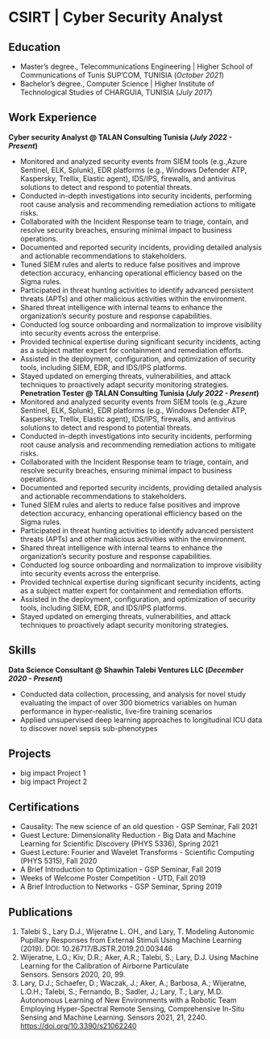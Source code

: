 # CSIRT | Cyber Security Analyst

## Education
- Master’s degree., Telecommunications Engineering | Higher School of Communications of Tunis SUP’COM, TUNISIA (_October 2021_)								       		
- Bachelor’s degree., Computer Science	| Higher Institute of Technological Studies of CHARGUIA, TUNISIA (_July 2017_)	 			        		

## Work Experience
**Cyber security Analyst @ TALAN Consulting Tunisia (_July 2022 - Present_)**
- Monitored and analyzed security events from SIEM tools (e.g.,Azure Sentinel, ELK, Splunk), EDR platforms (e.g., Windows Defender ATP, Kaspersky, Trellix, Elastic agent), IDS/IPS, firewalls, and antivirus solutions to detect and respond to potential threats.
- Conducted in-depth investigations into security incidents, performing root cause analysis and recommending remediation actions to mitigate risks.
- Collaborated with the Incident Response team to triage, contain, and resolve security breaches, ensuring minimal impact to business operations.
- Documented and reported security incidents, providing detailed analysis and actionable recommendations to stakeholders.
- Tuned SIEM rules and alerts to reduce false positives and improve detection accuracy, enhancing operational efficiency based on the Sigma rules.
- Participated in threat hunting activities to identify advanced persistent threats (APTs) and other malicious activities within the environment.
- Shared threat intelligence with internal teams to enhance the organization’s security posture and response capabilities.
- Conducted log source onboarding and normalization to improve visibility into security events across the enterprise.
- Provided technical expertise during significant security incidents, acting as a subject matter expert for containment and remediation efforts.
- Assisted in the deployment, configuration, and optimization of security tools, including SIEM, EDR, and IDS/IPS platforms.
- Stayed updated on emerging threats, vulnerabilities, and attack techniques to proactively adapt security monitoring strategies.
**Penetration Tester @ TALAN Consulting Tunisia (_July 2022 - Present_)**
- Monitored and analyzed security events from SIEM tools (e.g.,Azure Sentinel, ELK, Splunk), EDR platforms (e.g., Windows Defender ATP, Kaspersky, Trellix, Elastic agent), IDS/IPS, firewalls, and antivirus solutions to detect and respond to potential threats.
- Conducted in-depth investigations into security incidents, performing root cause analysis and recommending remediation actions to mitigate risks.
- Collaborated with the Incident Response team to triage, contain, and resolve security breaches, ensuring minimal impact to business operations.
- Documented and reported security incidents, providing detailed analysis and actionable recommendations to stakeholders.
- Tuned SIEM rules and alerts to reduce false positives and improve detection accuracy, enhancing operational efficiency based on the Sigma rules.
- Participated in threat hunting activities to identify advanced persistent threats (APTs) and other malicious activities within the environment.
- Shared threat intelligence with internal teams to enhance the organization’s security posture and response capabilities.
- Conducted log source onboarding and normalization to improve visibility into security events across the enterprise.
- Provided technical expertise during significant security incidents, acting as a subject matter expert for containment and remediation efforts.
- Assisted in the deployment, configuration, and optimization of security tools, including SIEM, EDR, and IDS/IPS platforms.
- Stayed updated on emerging threats, vulnerabilities, and attack techniques to proactively adapt security monitoring strategies.

## Skills

**Data Science Consultant @ Shawhin Talebi Ventures LLC (_December 2020 - Present_)**
- Conducted data collection, processing, and analysis for novel study evaluating the impact of over 300 biometrics variables on human performance in hyper-realistic, live-fire training scenarios
- Applied unsupervised deep learning approaches to longitudinal ICU data to discover novel sepsis sub-phenotypes

## Projects
- big impact Project 1
- big impact Project 2

## Certifications
- Causality: The new science of an old question - GSP Seminar, Fall 2021
- Guest Lecture: Dimensionality Reduction - Big Data and Machine Learning for Scientific Discovery (PHYS 5336), Spring 2021
- Guest Lecture: Fourier and Wavelet Transforms - Scientific Computing (PHYS 5315), Fall 2020
- A Brief Introduction to Optimization - GSP Seminar, Fall 2019
- Weeks of Welcome Poster Competition - UTD, Fall 2019
- A Brief Introduction to Networks - GSP Seminar, Spring 2019

## Publications
1. Talebi S., Lary D.J., Wijeratne L. OH., and Lary, T. Modeling Autonomic Pupillary Responses from External Stimuli Using Machine Learning (2019). DOI: 10.26717/BJSTR.2019.20.003446
2. Wijeratne, L.O.; Kiv, D.R.; Aker, A.R.; Talebi, S.; Lary, D.J. Using Machine Learning for the Calibration of Airborne Particulate Sensors. Sensors 2020, 20, 99.
3. Lary, D.J.; Schaefer, D.; Waczak, J.; Aker, A.; Barbosa, A.; Wijeratne, L.O.H.; Talebi, S.; Fernando, B.; Sadler, J.; Lary, T.; Lary, M.D. Autonomous Learning of New Environments with a Robotic Team Employing Hyper-Spectral Remote Sensing, Comprehensive In-Situ Sensing and Machine Learning. Sensors 2021, 21, 2240. https://doi.org/10.3390/s21062240
